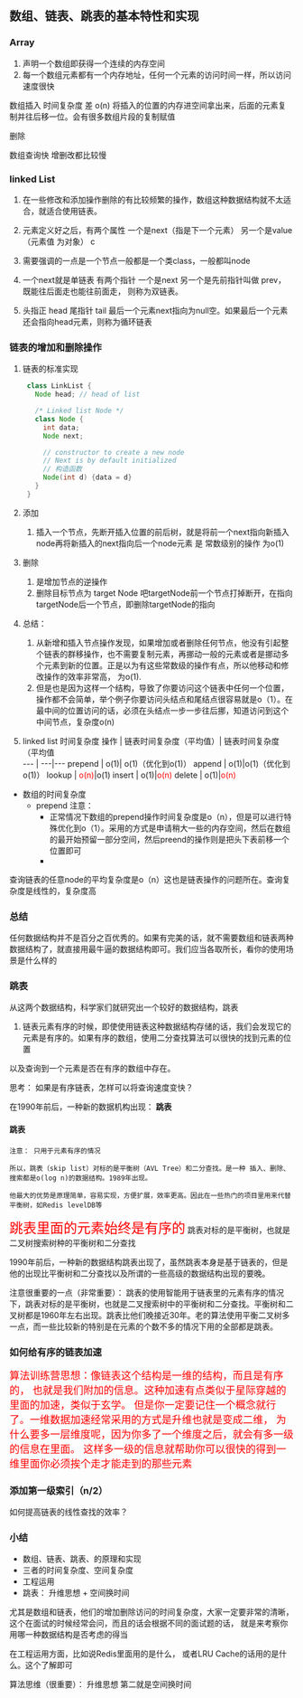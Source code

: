 ## 数组、链表、跳表的基本特性和实现
### Array

1. 声明一个数组即获得一个连续的内存空间
2. 每一个数组元素都有一个内存地址，任何一个元素的访问时间一样，所以访问速度很快

数组插入 时间复杂度 差 o(n)
将插入的位置的内存进空间拿出来，后面的元素复制并往后移一位。会有很多数组片段的复制赋值


删除

数组查询快 增删改都比较慢

### linked List

1. 在一些修改和添加操作删除的有比较频繁的操作，数组这种数据结构就不太适合，就适合使用链表。

2. 元素定义好之后，有两个属性 一个是next（指是下一个元素） 另一个是value（元素值 为对象）
c
3. 需要强调的一点是一个节点一般都是一个类class，一般都叫node
4. 一个next就是单链表 有两个指针 一个是next 另一个是先前指针叫做 prev，既能往后面走也能往前面走， 则称为双链表。
5. 头指正 head 尾指针 tail 最后一个元素next指向为null空。如果最后一个元素还会指向head元素，则称为循环链表

### 链表的增加和删除操作
1. 链表的标准实现
   ```java
    class LinkList {
      Node head; // head of list

      /* Linked list Node */
      class Node {
        int data;
        Node next;

        // constructor to create a new node
        // Next is by default initialized
        // 构造函数
        Node(int d) {data = d}
      }
    }
   ```
2. 添加
   1. 插入一个节点，先断开插入位置的前后树，就是将前一个next指向新插入node再将新插入的next指向后一个node元素
  是 常数级别的操作 为o(1)
3. 删除
   1. 是增加节点的逆操作
   2. 删除目标节点为 target Node 吧targetNode前一个节点打掉断开，在指向targetNode后一个节点，即删除targetNode的指向

4. 总结： 
   1. 从新增和插入节点操作发现，如果增加或者删除任何节点，他没有引起整个链表的群移操作，也不需要复制元素，再挪动一般的元素或者是挪动多个元素到新的位置。正是以为有这些常数级的操作有点，所以他移动和修改操作的效率非常高， 为o(1).
   2. 但是也是因为这样一个结构，导致了你要访问这个链表中任何一个位置，操作都不会简单，举个例子你要访问头结点和尾结点很容易就是o（1）。在最中间的位置访问的话，必须在头结点一步一步往后挪，知道访问到这个中间节点，复杂度o(n)

5. linked list 时间复杂度
   操作 | 链表时间复杂度（平均值）| 链表时间复杂度（平均值                  
   --- | ---|---
   prepend | o(1)| o(1)（优化到o(1)）
   append | o(1)|o(1)（优化到o(1)）
   lookup | <font color="red">o(n)</font>|o(1)
   insert | o(1)|<font color="red">o(n)</font>
   delete | o(1)|<font color="red">o(n)</font>

  - 数组的时间复杂度
    - prepend 注意： 
      - 正常情况下数组的prepend操作时间复杂度是o（n），但是可以进行特殊优化到o（1）。采用的方式是申请稍大一些的内存空间，然后在数组的最开始预留一部分空间，然后preend的操作则是把头下表前移一个位置即可
      - 
查询链表的任意node的平均复杂度是o（n）这也是链表操作的问题所在。查询复杂度是线性的，复杂度高


### 总结 
任何数据结构并不是百分之百优秀的。如果有完美的话，就不需要数组和链表两种数据结构了，就直接用最牛逼的数据结构即可。我们应当各取所长，看你的使用场景是什么样的

### 跳表
从这两个数据结构，科学家们就研究出一个较好的数据结构，跳表
1. 链表元素有序的时候，即使使用链表这种数据结构存储的话，我们会发现它的元素是有序的。如果有序的数组，使用二分查找算法可以很快的找到元素的位置

以及查询到一个元素是否在有序的数组中存在。

思考： 如果是有序链表，怎样可以将查询速度变快？

在1990年前后，一种新的数据机构出现： **跳表**
  #### 跳表
    注意： 只用于元素有序的情况

    所以，跳表（skip list）对标的是平衡树（AVL Tree）和二分查找。是一种 插入、删除、搜索都是o(log n)的数据结构。1989年出现。

    他最大的优势是原理简单，容易实现，方便扩展，效率更高。因此在一些热门的项目里用来代替平衡树，如Redis levelDB等

 <font COLOR=RED SIZE=5>  跳表里面的元素始终是有序的</FONT>
 跳表对标的是平衡树，也就是二叉树搜索树种的平衡树和二分查找

1990年前后，一种新的数据结构跳表出现了，虽然跳表本身是基于链表的，但是他的出现比平衡树和二分查找以及所谓的一些高级的数据结构出现的要晚。

注意很重要的一点（非常重要）： 跳表的使用智能用于链表里的元素有序的情况下，跳表对标的是平衡树，也就是二叉搜索树中的平衡树和二分查找。平衡树和二叉树都是1960年左右出现。跳表比他们晚接近30年。老的算法使用平衡二叉树多一点，而一些比较新的特别是在元素的个数不多的情况下用的全部都是跳表。


### 如何给有序的链表加速

<font COLOR=RED SIZE=4>算法训练营思想：像链表这个结构是一维的结构，而且是有序的，
也就是我们附加的信息。这种加速有点类似于星际穿越的里面的加速，类似于玄学。
但是你一定要记住一个概念就行了。一维数据加速经常采用的方式是升维也就是变成二维，
为什么要多一层维度呢，因为你多了一个维度之后，就会有多一级的信息在里面。
这样多一级的信息就帮助你可以很快的得到一维里面你必须挨个走才能走到的那些元素</FONT>

### 添加第一级索引（n/2）
如何提高链表的线性查找的效率？


### 小结

  - 数组、链表、跳表、的原理和实现
  - 三者的时间复杂度、空间复杂度
  - 工程运用
  - 跳表： 升维思想 + 空间换时间

尤其是数组和链表，他们的增加删除访问的时间复杂度，大家一定要非常的清晰，这个在面试的时候经常会问，而且的话会根据不同的面试题的话，
就是来考察你用哪一种数据结构是否考虑的得当

在工程运用方面，比如说Redis里面用的是什么， 或者LRU Cache的话用的是什么。这个了解即可

算法思维（很重要）： 升维思想 第二就是空间换时间